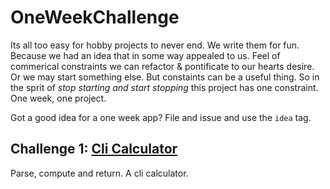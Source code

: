# OneWeekChallenge

Its all too easy for hobby projects to never end.  We write them for fun.  Because we had an idea that in some way
appealed to us.  Feel of commerical constraints we can refactor & pontificate to our hearts desire.  Or we may start
something else.  But constaints can be a useful thing.  So in the sprit of _stop starting and start stopping_ this
project has one constraint.  One week, one project.

Got a good idea for a one week app?  File and issue and use the `idea` tag.

## Challenge 1: [Cli Calculator](./src/CalCli/README.md)

Parse, compute and return.  A cli calculator.
